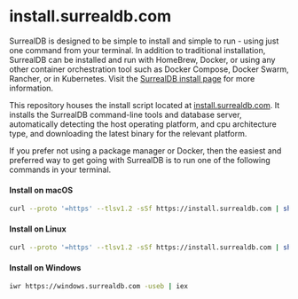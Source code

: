 # install.surrealdb.com

SurrealDB is designed to be simple to install and simple to run - using just one command from your terminal. In addition to traditional installation, SurrealDB can be installed and run with HomeBrew, Docker, or using any other container orchestration tool such as Docker Compose, Docker Swarm, Rancher, or in Kubernetes. Visit the [SurrealDB install page](https://surrealdb.com/install) for more information.

This repository houses the install script located at [install.surrealdb.com](https://install.surrealdb.com). It installs the SurrealDB command-line tools and database server,  automatically detecting the host operating platform, and cpu architecture type, and downloading the latest binary for the relevant platform.

If you prefer not using a package manager or Docker, then the easiest and preferred way to get going with SurrealDB is to run one of the following commands in your terminal.

#### Install on macOS

```bash
curl --proto '=https' --tlsv1.2 -sSf https://install.surrealdb.com | sh
```

#### Install on Linux

```bash
curl --proto '=https' --tlsv1.2 -sSf https://install.surrealdb.com | sh
```

#### Install on Windows

```bash
iwr https://windows.surrealdb.com -useb | iex
```